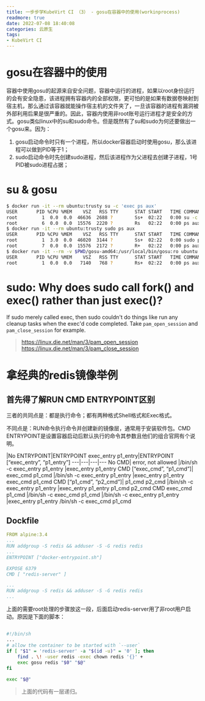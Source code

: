 ```yaml
---
title: 一步步学KubeVirt CI （3） - gosu在容器中的使用(workinprocess)
readmore: true
date: 2022-07-08 18:40:08
categories: 云原生
tags:
- KubeVirt CI
---
```


# gosu在容器中的使用
容器中使用gosu的起源来自安全问题，容器中运行的进程，如果以root身份运行的会有安全隐患，该进程拥有容器内的全部权限，更可怕的是如果有数据卷映射到宿主机，那么通过该容器就能操作宿主机的文件夹了，一旦该容器的进程有漏洞被外部利用后果是很严重的。因此，容器内使用非root账号运行进程才是安全的方式。gosu类似linux中的su和sudo命令。但是既然有了su和sudo为何还要做出一个gosu来。因为：

1. gosu启动命令时只有一个进程，所以docker容器启动时使用gosu，那么该进程可以做到PID等于1；
2. sudo启动命令时先创建sudo进程，然后该进程作为父进程去创建子进程，1号PID被sudo进程占据；

# su & gosu
```bash
$ docker run -it --rm ubuntu:trusty su -c 'exec ps aux'
USER       PID %CPU %MEM    VSZ   RSS TTY      STAT START   TIME COMMAND
root         1  0.0  0.0  46636  2688 ?        Ss+  02:22   0:00 su -c exec ps a
root         6  0.0  0.0  15576  2220 ?        Rs   02:22   0:00 ps aux
$ docker run -it --rm ubuntu:trusty sudo ps aux
USER       PID %CPU %MEM    VSZ   RSS TTY      STAT START   TIME COMMAND
root         1  3.0  0.0  46020  3144 ?        Ss+  02:22   0:00 sudo ps aux
root         7  0.0  0.0  15576  2172 ?        R+   02:22   0:00 ps aux
$ docker run -it --rm -v $PWD/gosu-amd64:/usr/local/bin/gosu:ro ubuntu:trusty gosu root ps aux
USER       PID %CPU %MEM    VSZ   RSS TTY      STAT START   TIME COMMAND
root         1  0.0  0.0   7140   768 ?        Rs+  02:22   0:00 ps aux
```

# sudo: Why does sudo call fork() and exec() rather than just exec()?

If sudo merely called exec, then sudo couldn't do things like run any cleanup tasks when the exec'd code completed. Take `pam_open_session` and `pam_close_session` for example.

> https://linux.die.net/man/3/pam_open_session
> https://linux.die.net/man/3/pam_close_session

# 拿经典的redis镜像举例

## 首先得了解RUN CMD ENTRYPOINT区别
三者的共同点是：都是执行命令；都有两种格式Shell格式和Exec格式。

不同点是：RUN命令执行命令并创建新的镜像层，通常用于安装软件包。CMD ENTRYPOINT是设置容器启动后默认执行的命令其参数且他们的组合官网有个说明。

|No ENTRYPOINT|ENTRYPOINT exec_entry p1_entry|ENTRYPOINT [“exec_entry”, “p1_entry”]
---|---|---|---
No CMD|	error, not allowed	|/bin/sh -c exec_entry p1_entry	|exec_entry p1_entry
CMD [“exec_cmd”, “p1_cmd”]|	exec_cmd p1_cmd	|/bin/sh -c exec_entry p1_entry	|exec_entry p1_entry exec_cmd p1_cmd
CMD [“p1_cmd”, “p2_cmd”]|	p1_cmd p2_cmd	|/bin/sh -c exec_entry p1_entry	|exec_entry p1_entry p1_cmd p2_cmd
CMD exec_cmd p1_cmd	|/bin/sh -c exec_cmd p1_cmd	|/bin/sh -c exec_entry p1_entry	|exec_entry p1_entry /bin/sh -c exec_cmd p1_cmd

## Dockfile
```yaml
FROM alpine:3.4
...
RUN addgroup -S redis && adduser -S -G redis redis
...
ENTRYPOINT ["docker-entrypoint.sh"]

EXPOSE 6379
CMD [ "redis-server" ]
```

```yaml
...
RUN addgroup -S redis && adduser -S -G redis redis
...
```
上面的需要root处理的步骤放这一段，后面启动redis-server用了非root用户启动。原因是下面的脚本：

##
```bash
#!/bin/sh
...
# allow the container to be started with `--user`
if [ "$1" = 'redis-server' -a "$(id -u)" = '0' ]; then
	find . \! -user redis -exec chown redis '{}' +
	exec gosu redis "$0" "$@"
fi

exec "$@"
```

> 上面的代码有一层递归。